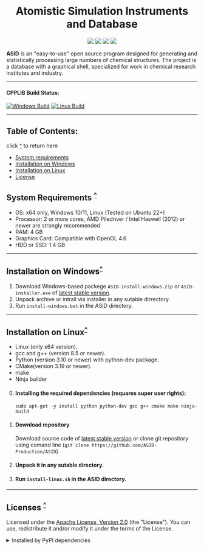 <h1 align="center">Atomistic Simulation Instruments and Database</h1>

<p align="center">
	<a href=https://github.com/ASID-Production/ASID/releases/latest><img src=https://img.shields.io/github/v/release/ASID-Production/ASID?sort=date&style=plastic&color=brightgreen></a>
	<img src=https://img.shields.io/badge/C++-14-blue.svg?style=plastic>
    <img src=https://img.shields.io/badge/Python-3.10-blue.svg?style=plastic>
    <img src=https://img.shields.io/badge/Django-3.2.24-blue.svg?style=plastic>
</p>

__ASID__ is an "easy-to-use" open source program designed for generating and statistically processing large numbers of chemical structures.
The project is a database with a graphical shell, specialized for work in chemical research institutes and industry.

----
#### CPPLIB Build Status:

[![Windows Build](https://github.com/ASID-Production/ASID/actions/workflows/cmake-windows.yml/badge.svg)](https://github.com/ASID-Production/ASID/actions/workflows/cmake-windows.yml)
[![Linux Build](https://github.com/ASID-Production/ASID/actions/workflows/cmake-linux.yml/badge.svg)](https://github.com/ASID-Production/ASID/actions/workflows/cmake-linux.yml)

----

<a name="top"></a>
## Table of Contents: 
click [^](#top) to return here
* [System requirements](#SystemRequirements)
* [Installation on Windows](#InstallationW)
* [Installation on Linux](#InstallationL)
* [License](#License)

<a name="SystemRequirements"></a>
## System Requirements <sup>[^](#top)</sup>
* OS: x64 only, Windows 10/11, Linux (Tested on Ubuntu 22+)
* Processor: 2 or more cores, AMD Piledriver / Intel Haswell (2012) or newer are strongly recommended
* RAM: 4 GB
* Graphics Card: Compatible with OpenGL 4.6
* HDD or SSD: 1.4 GB

----
<a name="InstallationW"></a>
## Installation on Windows<sup>[^](#top)</sup>
1. Download Windows-based packege `ASID-install-windows.zip` or `ASID-installer.exe` of [latest stable version](https://github.com/ASID-Production/ASID/releases/latest).
2. Unpack archive or intrall via installer in any sutable dirrectory.
3. Run `install-windows.bat` in the ASID directory.

----
<a name="InstallationL"></a>
## Installation on Linux<sup>[^](#top)</sup>
* Linux (only x64 version). 
* gcc and g++ (version 8.5 or newer). 
* Python (version 3.10 or newer) with python-dev package.
* CMake(version 3.19 or newer).
* make
* Ninja builder

0. #### Installing the required dependencies (requares super user rights):
   
   `sudo apt-get -y install python python-dev gcc g++ cmake make ninja-build`

1. #### Download repository

   Download source code of [latest stable version](https://github.com/ASID-Production/ASID/releases/latest) or
   clone git repository using comand line (`git clone https://github.com/ASID-Production/ASID`).
2. #### Unpack it in any sutable directory.
3. #### Run `install-linux.sh` in the ASID directory.

----
<a name="Licenses"></a>
## Licenses <sup>[^](#top)</sup>

Licensed under the [Apache License, Version 2.0](http://www.apache.org/licenses/LICENSE-2.0) (the "License").
You can use, redistribute it and/or modify it under the terms of the License.

<details><summary>Installed by PyPI dependencies</summary>

|     Used Library      | Version  | License               |
|:---------------------:|:--------:|:---------------------:|
|       `asgiref`       | 3.5.2    | [BSD 3-Clause License](https://github.com/django/asgiref/blob/main/LICENSE) |    
|       `chardet`       | 5.2.0    | [GNU LGPL v2.1](https://github.com/chardet/chardet/blob/main/LICENSE) |
|       `django`        | 3.2.24   | [BSD 3-Clause License](https://github.com/django/django/blob/main/LICENSE) |
|    `django-filter`    | 22.1     | [BSD 3-Clause License](https://github.com/carltongibson/django-filter/blob/main/LICENSE) |
| `djangorestframework` | 3.14.0   | [BSD 3-Clause License](https://github.com/encode/django-rest-framework/blob/master/LICENSE.md) |
|       `djoser`        | 2.1.0    | [MIT License](https://github.com/sunscrapers/djoser/blob/master/LICENSE) |
|      `drf-yasg`       | 1.21.4   | [BSD 3-Clause License](https://github.com/axnsan12/drf-yasg/blob/master/LICENSE.rst) |
|     `freetype-py`     | 2.4.0    | [BSD 3-Clause License](https://github.com/rougier/freetype-py/blob/master/LICENSE.txt) |
|        `gemmi`        | 0.5.8    | [Mozilla Public License 2.0](https://github.com/project-gemmi/gemmi/blob/master/LICENSE.txt) |
|        `numpy`        | 1.26.0   | [BSD 3-Clause License](https://github.com/numpy/numpy/blob/main/LICENSE.txt) |
|      `networkx`       | 2.8.8    | [BSD 3-Clause License](https://github.com/networkx/networkx/blob/main/LICENSE.txt) |
|       `pycifrw`       | 4.4.5    | [PSF License, Version 2](https://github.com/jamesrhester/pycifrw/blob/development/LICENSE) |
|      `pymatgen`       | 2024.3.1 | [MIT License](https://github.com/materialsproject/pymatgen/blob/master/LICENSE) |
|      `pyopengl`       | 3.1.7    | [Custom License (based on BSD-3)](https://github.com/Distrotech/PyOpenGL/blob/master/license.txt) |
|       `PySide6`       | 6.7.2    | [GNU LGPL v.3](https://doc.qt.io/qt-6/lgpl.html) |
|        `rdkit`        | 2023.9.6 | [BSD 3-Clause License](https://github.com/rdkit/rdkit/blob/master/license.txt) |
|      `requests`       | 2.32.0   | [Apache License 2.0](https://github.com/psf/requests/blob/main/LICENSE) |
|      `progress`       | latest   | [ISC License](https://github.com/verigak/progress/blob/master/LICENSE) |
|     `setuptools`      | latest   | [MIT License](https://github.com/pypa/setuptools/blob/main/LICENSE) |

</details>
